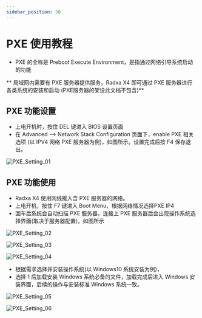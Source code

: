 ```yaml
---
sidebar_position: 50
---
```


# PXE 使用教程

- PXE 的全称是 Preboot Execute Environment，是指通过网络引导系统启动的功能

** 局域网内需要有 PXE 服务器提供服务，Radxa X4 即可通过 PXE 服务器进行各类系统的安装和启动 (PXE服务器的架设此文档不包含)**

## PXE 功能设置

- 上电开机时，按住 DEL 键进入 BIOS 设置页面
- 在 Advanced --> Network Stack Configuration 页面下，enable PXE 相关选项 (以 IPV4 网络 PXE 服务器为例)，如图所示。设置完成后按 F4 保存退出。

![PXE_Setting_01](/img/x/x4/pxe_setting_01.webp)

## PXE 功能使用

- Radxa X4 使用网线接入含 PXE 服务器的网络。
- 上电开机，按住 F7 键进入 Boot Menu，根据网络情况选择PXE IP4
- 回车后系统会自动扫描 PXE 服务器，连接上 PXE 服务器后会出现操作系统选择界面(取决于服务器配置)，如图所示

![PXE_Setting_02](/img/x/x4/pxe_setting_02.webp)

![PXE_Setting_03](/img/x/x2l/pxe_setting_03.webp)

![PXE_Setting_04](/img/x/x2l/pxe_setting_04.webp)

- 根据需求选择并安装操作系统(以 Windows10 系统安装为例)，
- 选择 1 后加载安装 Windows 系统必备的文件，加载完成后进入 Windows 安装界面，后续的操作与安装标准 Windows 系统一致。

![PXE_Setting_05](/img/x/x2l/pxe_setting_05.webp)

![PXE_Setting_06](/img/x/x2l/pxe_setting_06.webp)
